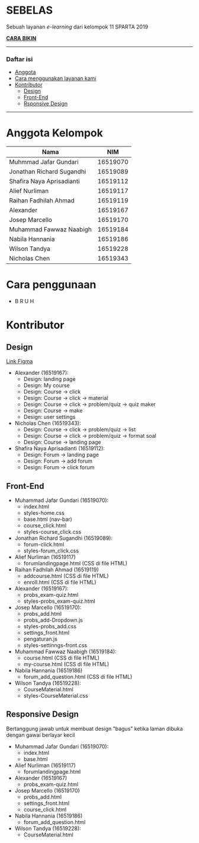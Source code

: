 # SEBELAS <a name="top"></a>
Sebuah layanan _e-learning_ dari kelompok 11 SPARTA 2019

[**CARA BIKIN**](./docs/cara-kerja.md)

---

### Daftar isi
* [Anggota](#anggota)
* [Cara menggunakan layanan kami](#pemakaian)
* [Kontributor](#kontributor)
  * [Design](#kontributor-des)
  * [Front-End](#kontributor-fre)
  * [Rsponsive Design](#responsive)

---

# Anggota Kelompok<a name="anggota"></a>
| Nama                      | NIM      |
|---------------------------|----------|
| Muhmmad Jafar Gundari     | 16519070 |
| Jonathan Richard Sugandhi | 16519089 |
| Shafira Naya Aprisadianti | 16519112 |
| Alief Nurliman            | 16519117 |
| Raihan Fadhilah Ahmad     | 16519119 |
| Alexander                 | 16519167 |
| Josep Marcello            | 16519170 |
| Muhammad Fawwaz Naabigh   | 16519184 |
| Nabila Hannania           | 16519186 |
| Wilson Tandya             | 16519228 |
| Nicholas Chen             | 16519343 |

# Cara penggunaan<a name="pemakaian"></a>
* B R U H

# Kontributor<a name="kontributor"></a>

## Design<a name="kontributor-des"></a>
[Link Figma](https://www.figma.com/file/UcuA324uCahOLBui7XPoF2/Untitled?node-id=0%3A1)
* Alexander (16519167):
  * Design: landing page
  * Design: My course
  * Design: Course -> click
  * Design: Course -> click -> material
  * Design: Course -> click -> problem/quiz -> quiz maker
  * Design: Course -> make
  * Design: user settings
* Nicholas Chen (16519343):
  * Design: Course -> click -> problem/quiz -> list
  * Design: Course -> click -> problem/quiz -> format soal
  * Design: Course -> landing page
* Shafira Naya Aprisadianti (16519112):
  * Design: Forum -> landing page
  * Design: Forum -> add forum
  * Design: Forum -> click forum

## Front-End<a name="kontributor-fre"></a>
* Muhammad Jafar Gundari (16519070):
  * index.html
  * styles-home.css
  * base.html (nav-bar)
  * course\_click.html
  * styles-course\_click.css
* Jonathan Richard Sugandhi (16519089):
  * forum-click.html
  * styles-forum\_click.css
* Alief Nurliman (16519117)
  * forumlandingpage.html (CSS di file HTML)
* Raihan Fadhilah Ahmad (16519119)
  * addcourse.html (CSS di file HTML)
  * enroll.html (CSS di file HTML)
* Alexander (16519167):
  * probs\_exam-quiz.html
  * styles-probs\_exam-quiz.html
* Josep Marcello (16519170):
  * probs\_add.html
  * probs\_add-Dropdown.js
  * styles-probs\_add.css
  * settings\_front.html
  * pengaturan.js
  * styles-settinngs-front.css
* Muhammad Fawwaz Naabigh (16519184):
  * course.html (CSS di file HTML)
  * my-course.html (CSS di file HTML)
* Nabila Hannania (16519186)
  * forum\_add\_question.html (CSS di file HTML)
* Wilson Tandya (16519228):
  * CourseMaterial.html
  * styles-CourseMaterial.css

## Responsive Design<a name="responsive"></a>
Bertanggung jawab untuk membuat design "bagus" ketika laman dibuka dengan
gawai berlayar kecil
* Muhammad Jafar Gundari (16519070):
  - index.html
  - base.html
* Alief Nurliman (16519117)
  - forumlandingpage.html
* Alexander (16519167)
  - probs\_exam-quiz.html
* Josep Marcello (16519170)
  - probs\_add.html
  - settings\_front.html
  - course\_click.html
* Nabila Hannania (16519186)
  - forum\_add\_question.html
* Wilson Tandya (16519228):
  - CourseMaterial.html

